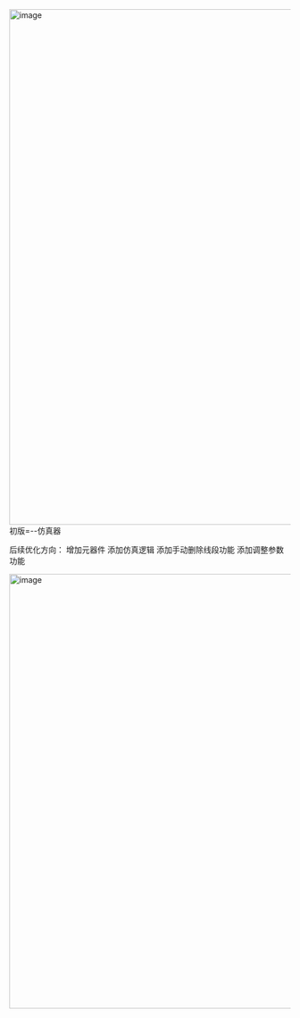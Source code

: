 <img width="1910" height="923" alt="image" src="https://github.com/user-attachments/assets/61920443-90fd-4df6-bb98-0bcf04578740" />
初版=--仿真器

后续优化方向：
   增加元器件
   添加仿真逻辑
   添加手动删除线段功能
   添加调整参数功能

<img width="637" height="778" alt="image" src="https://github.com/user-attachments/assets/0eb02893-2c6b-40ba-ac1c-b60a8531d858" />



